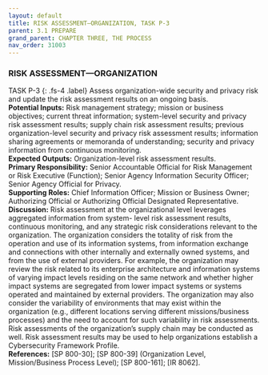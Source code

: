 ```yaml
---
layout: default
title: RISK ASSESSMENT—ORGANIZATION, TASK P-3 
parent: 3.1 PREPARE
grand_parent: CHAPTER THREE, THE PROCESS
nav_order: 31003
---
```


### RISK ASSESSMENT—ORGANIZATION 
TASK P-3
{: .fs-4 .label}
Assess organization-wide security and privacy risk and update the risk assessment results on an ongoing basis.  
**Potential Inputs:** Risk management strategy; mission or business objectives; current threat information; system-level security and privacy risk assessment results; supply chain risk assessment results; previous organization-level security and privacy risk assessment results; information sharing agreements or memoranda of understanding; security and privacy information from continuous monitoring.  
**Expected Outputs:** Organization-level risk assessment results.  
**Primary Responsibility:** Senior Accountable Official for Risk Management or Risk Executive (Function); Senior Agency Information Security Officer; Senior Agency Official for Privacy.  
**Supporting Roles:** Chief Information Officer; Mission or Business Owner; Authorizing Official or Authorizing Official Designated Representative.  
**Discussion:** Risk assessment at the organizational level leverages aggregated information from system- level risk assessment results, continuous monitoring, and any strategic risk considerations relevant to the organization. The organization considers the totality of risk from the operation and use of its information systems, from information exchange and connections with other internally and externally owned systems, and from the use of external providers. For example, the organization may review the risk related to its enterprise architecture and information systems of varying impact levels residing on the same network and whether higher impact systems are segregated from lower impact systems or systems operated and maintained by external providers. The organization may also consider the variability of environments that may exist within the organization (e.g., different locations serving different missions/business processes) and the need to account for such variability in risk assessments. Risk assessments of the organization’s supply chain may be conducted as well. Risk assessment results may be used to help organizations establish a Cybersecurity Framework Profile.  
**References:** [SP 800-30]; [SP 800-39] (Organization Level, Mission/Business Process Level); [SP 800-161]; [IR 8062].  
